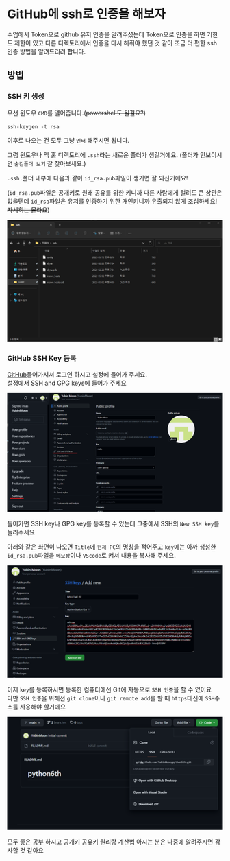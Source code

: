 # GitHub에 ssh로 인증을 해보자

수업에서 Token으로 github 유저 인증을 알려주셨는데 Token으로 인증을 하면 기한도 제한이 있고 다른 디렉토리에서 인증을 다시 해줘야 했던 것 같아 조금 더 편한 ssh 인증 방법을 알려드리려 합니다.

## 방법

### SSH 키 생성

우선 윈도우 `CMD`를 열어줍니다.(~~powershell도 될걸요?~~)

``` batch
ssh-keygen -t rsa
```

이후로 나오는 건 모두 그냥 `엔터` 해주시면 됩니다.

그럼 윈도우나 맥 홈 디렉토리에 `.ssh`라는 새로운 폴더가 생길거에요. (폴더가 안보이시면 `숨김폴더 보기` 잘 찾아보세요.)

`.ssh.`폴더 내부에 다음과 같이 `id_rsa.pub`파일이 생기면 잘 되신거에요!

(`id_rsa.pub`파일은 공개키로 원래 공유를 위한 키니까 다른 사람에게 털려도 큰 상관은 없을텐데 `id_rsa`파일은 유저를 인증하기 위한 개인키니까 유출되지 않게 조심하세요! ~~자세히는 몰라요~~)

![폴더 이미지](src/img1.png)

### GitHub SSH Key 등록

[GitHub](https://github.com/)들어가셔서 로그인 하시고 설정에 들어가 주세요.  
설정에서 SSH and GPG keys에 들어가 주세요

![유저 셋팅](src/img2.png)

들어가면 SSH key나 GPG key를 등록할 수 있는데 그중에서 SSH의 `New SSH key`를 눌러주세요

아래와 같은 화면이 나오면 `Title`에 `현제 PC`의 명칭을 적어주고 `key`에는 아까 생성한 `id_rsa.pub`파일을 `메모장`이나 `VScode`로 켜서 내용을 복사해 주세요.

![SSH KEY 등록](src/img3.png)

이제 `key`를 등록하시면 등록한 컴퓨터에선 Git에 자동으로 `SSH 인증`을 할 수 있어요  
다만 `SSH 인증`을 위해선 `git clone`이나 `git remote add`를 할 때 `https`대신에 `SSH`주소를 사용해야 할거에요

![SSH 주소](src/img4.png)

모두 좋은 공부 하시고 공개키 공유키 원리랑 계산법 아시는 분은 나중에 알려주시면 감사할 것 같아요
